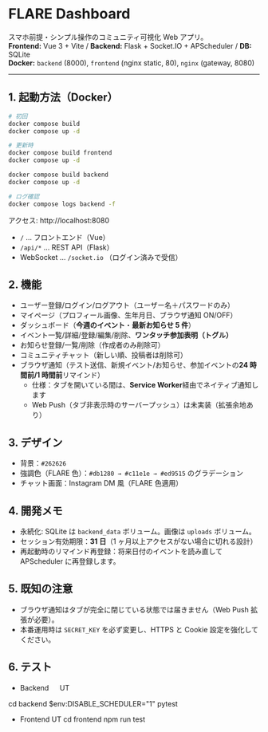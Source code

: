 # FLARE Dashboard

スマホ前提・シンプル操作のコミュニティ可視化 Web アプリ。  
**Frontend:** Vue 3 + Vite / **Backend:** Flask + Socket.IO + APScheduler / **DB:** SQLite  
**Docker:** `backend` (8000), `frontend` (nginx static, 80), `nginx` (gateway, 8080)

---

## 1. 起動方法（Docker）

```bash
# 初回
docker compose build
docker compose up -d

# 更新時
docker compose build frontend
docker compose up -d

docker compose build backend
docker compose up -d

# ログ確認
docker compose logs backend -f
```

アクセス: http://localhost:8080

- `/` … フロントエンド（Vue）
- `/api/*` … REST API（Flask）
- WebSocket … `/socket.io` （ログイン済みで受信）

## 2. 機能

- ユーザー登録/ログイン/ログアウト（ユーザー名＋パスワードのみ）
- マイページ（プロフィール画像、生年月日、ブラウザ通知 ON/OFF）
- ダッシュボード（**今週のイベント**・**最新お知らせ 5 件**）
- イベント一覧/詳細/登録/編集/削除、**ワンタッチ参加表明（トグル）**
- お知らせ登録/一覧/削除（作成者のみ削除可）
- コミュニティチャット（新しい順、投稿者は削除可）
- ブラウザ通知（テスト送信、新規イベント/お知らせ、参加イベントの**24 時間前/1 時間前**リマインド）
  - 仕様：タブを開いている間は、**Service Worker**経由でネイティブ通知します
  - Web Push（タブ非表示時のサーバープッシュ）は未実装（拡張余地あり）

## 3. デザイン

- 背景：`#262626`
- 強調色（FLARE 色）：`#db1280 → #c11e1e → #ed9515` のグラデーション
- チャット画面：Instagram DM 風（FLARE 色適用）

## 4. 開発メモ

- 永続化: SQLite は `backend_data` ボリューム。画像は `uploads` ボリューム。
- セッション有効期限：**31 日**（1 ヶ月以上アクセスがない場合に切れる設計）
- 再起動時のリマインド再登録：将来日付のイベントを読み直して APScheduler に再登録します。

## 5. 既知の注意

- ブラウザ通知はタブが完全に閉じている状態では届きません（Web Push 拡張が必要）。
- 本番運用時は `SECRET_KEY` を必ず変更し、HTTPS と Cookie 設定を強化してください。

## 6. テスト

- Backend 　 UT

cd backend
$env:DISABLE_SCHEDULER="1"
pytest

- Frontend UT
  cd frontend
  npm run test

